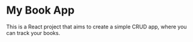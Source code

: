 # My Book App

This is a React project that aims to create a simple CRUD app, where you can track your books.  
